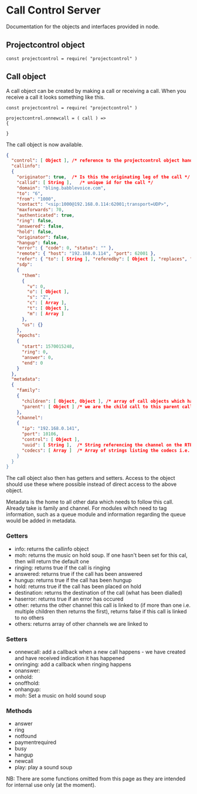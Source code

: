 # Call Control Server

Documentation for the objects and interfaces provided in node.

## Projectcontrol object


```JS
const projectcontrol = require( "projectcontrol" )
```

## Call object

A call object can be created by making a call or receiving a call. When you receive a call it looks something like this.

```JS
const projectcontrol = require( "projectcontrol" )

projectcontrol.onnewcall = ( call ) =>
{

}
```

The call object is now available.

```JSON
{
  "control": [ Object ], /* reference to the projectcontrol object handling the call */ 
  "callinfo":
  {
    "originator": true,  /* Is this the originating leg of the call */
    "callid": [ String ],   /* unique id for the call */
    "domain": "bling.babblevoice.com",
    "to": "6",
    "from": "1000",
    "contact": "<sip:1000@192.168.0.114:62001;transport=UDP>",
    "maxforwards": 70,
    "authenticated": true,
    "ring": false,
    "answered": false,
    "hold": false,
    "originator": false,
    "hangup": false,
    "error": { "code": 0, "status": "" },
    "remote": { "host": "192.168.0.114", "port": 62001 },
    "refer": { "to": [ String ], "referedby": [ Object ], "replaces", "callid" },  /* referedby is a reference to the call object which performed the xfer */
    "sdp":
    {
      "them":
      {
        "v": 0, 
        "o": [ Object ], 
        "s": "Z", 
        "c": [ Array ], 
        "t": [ Object ], 
        "m": [ Array ] 
      },
      "us": {} 
    },
    "epochs":
    {
      "start": 1570015248, 
      "ring": 0, 
      "answer": 0, 
      "end": 0 
    }
  },
  "metadata":
  {
    "family": 
    {
      "children": [ Object, Object ], /* array of call objects which have been created as a result of this call */
      "parent": [ Object ] /* we are the child call to this parent call object */
    },
    "channel":
    {
      "ip": "192.168.0.141",
      "port": 10106,
      "control": [ Object ],
      "uuid": [ String ],  /* String referencing the channel on the RTP server */
      "codecs": [ Array ]  /* Array of strings listing the codecs i.e. [ "pcmu", "pcma", "722", "ilbc", 2833" ] */
    }
  }
}
```

The call object also then has getters and setters. Access to the object should use these where possible instead of direct access to the above object.

Metadata is the home to all other data which needs to follow this call. Already take is family and channel. For modules wihch need to tag information, such as a queue module and information regarding the queue would be added in metadata.

### Getters

* info: returns the callinfo object
* moh: returns the music on hold soup. If one hasn't been set for this cal, then will return the default one
* ringing: returns true if the call is ringing
* answered: returns true if the call has been answered
* hungup: returns true if the call has been hungup
* hold: returns true if the call has been placed on hold
* destination: returns the destination of the call (what has been dialled)
* haserror: returns true if an error has occured
* other: returns the other channel this call is linked to (if more than one i.e. multiple children then returns the first), returns false if this call is linked to no others
* others: returns array of other channels we are linked to

### Setters

* onnewcall: add a callback when a new call happens - we have created and have received indication it has happened
* onringing: add a callback when ringing happens
* onanswer: 
* onhold:
* onoffhold:
* onhangup:
* moh: Set a music on hold sound soup

### Methods

* answer
* ring
* notfound
* paymentrequired
* busy
* hangup
* newcall
* play: play a sound soup

NB: There are some functions omitted from this page as they are intended for internal use only (at the moment).
